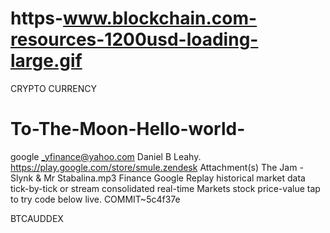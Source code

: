 # https-www.blockchain.com-resources-1200usd-loading-large.gif
CRYPTO CURRENCY 
# To-The-Moon-Hello-world-
google _yfinance@yahoo.com Daniel B Leahy. https://play.google.com/store/smule.zendesk Attachment(s) The Jam - Slynk &amp; Mr Stabalina.mp3 Finance Google Replay historical market data tick-by-tick or stream consolidated real-time Markets stock price-value tap to try code below live.
COMMIT~5c4f37e

BTCAUDDEX
